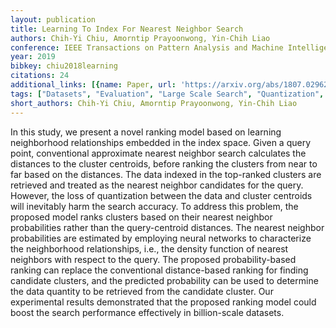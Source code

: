 ```yaml
---
layout: publication
title: Learning To Index For Nearest Neighbor Search
authors: Chih-Yi Chiu, Amorntip Prayoonwong, Yin-Chih Liao
conference: IEEE Transactions on Pattern Analysis and Machine Intelligence
year: 2019
bibkey: chiu2018learning
citations: 24
additional_links: [{name: Paper, url: 'https://arxiv.org/abs/1807.02962'}]
tags: ["Datasets", "Evaluation", "Large Scale Search", "Quantization", "Scalability"]
short_authors: Chih-Yi Chiu, Amorntip Prayoonwong, Yin-Chih Liao
---
```

In this study, we present a novel ranking model based on learning
neighborhood relationships embedded in the index space. Given a query point,
conventional approximate nearest neighbor search calculates the distances to
the cluster centroids, before ranking the clusters from near to far based on
the distances. The data indexed in the top-ranked clusters are retrieved and
treated as the nearest neighbor candidates for the query. However, the loss of
quantization between the data and cluster centroids will inevitably harm the
search accuracy. To address this problem, the proposed model ranks clusters
based on their nearest neighbor probabilities rather than the query-centroid
distances. The nearest neighbor probabilities are estimated by employing neural
networks to characterize the neighborhood relationships, i.e., the density
function of nearest neighbors with respect to the query. The proposed
probability-based ranking can replace the conventional distance-based ranking
for finding candidate clusters, and the predicted probability can be used to
determine the data quantity to be retrieved from the candidate cluster. Our
experimental results demonstrated that the proposed ranking model could boost
the search performance effectively in billion-scale datasets.